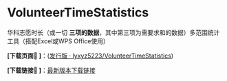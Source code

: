 # VolunteerTimeStatistics

华科志愿时长（或一切 **三项的数据**，其中第三项为需要求和的数据）多范围统计工具（搭配Excel或WPS Office使用）

**[下载页面🚀️ ]**：([发行版 · lyxyz5223/VolunteerTimeStatistics](https://github.com/lyxyz5223/VolunteerTimeStatistics/releases/))

**[下载链接🎉️ ]**：[最新版本下载链接](https://github.com/lyxyz5223/VolunteerTimeStatistics/releases/latest)
